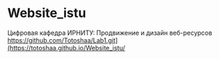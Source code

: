 # Website_istu
Цифровая кафедра ИРНИТУ: Продвижение и дизайн веб-ресурсов
<br>
https://github.com/Totoshaa/Lab1.git](https://totoshaa.github.io/Website_istu/
